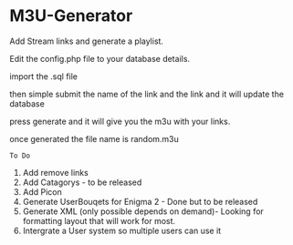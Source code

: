 # M3U-Generator
Add Stream links and generate a playlist.

Edit the config.php file to your database details.

import the .sql file

then simple submit the name of the link and the link and it will update the database

press generate and it will give you the m3u with your links.

once generated the file name is random.m3u

```
To Do
```

1. Add remove links
2. Add Catagorys - to be released
3. Add Picon
4. Generate UserBouqets for Enigma 2 - Done but to be released
5. Generate XML (only possible depends on demand)- Looking for formatting layout that will work for most.
6. Intergrate a User system so multiple users can use it
